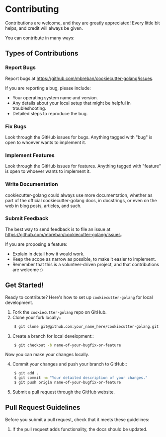 # Contributing

Contributions are welcome, and they are greatly appreciated! Every little bit helps, and credit will always be given.

You can contribute in many ways:

## Types of Contributions

### Report Bugs

Report bugs at https://github.com/mbreban/cookiecutter-golang/issues.

If you are reporting a bug, please include:

* Your operating system name and version.
* Any details about your local setup that might be helpful in troubleshooting.
* Detailed steps to reproduce the bug.

### Fix Bugs

Look through the GitHub issues for bugs. Anything tagged with "bug"
is open to whoever wants to implement it.

### Implement Features

Look through the GitHub issues for features. Anything tagged with "feature"
is open to whoever wants to implement it.

### Write Documentation

cookiecutter-golang could always use more documentation, whether as part of the
official cookiecutter-golang docs, in docstrings, or even on the web in blog posts,
articles, and such.

### Submit Feedback

The best way to send feedback is to file an issue at https://github.com/mbreban/cookiecutter-golang/issues.

If you are proposing a feature:

* Explain in detail how it would work.
* Keep the scope as narrow as possible, to make it easier to implement.
* Remember that this is a volunteer-driven project, and that contributions
  are welcome :)

## Get Started!

Ready to contribute? Here's how to set up `cookiecutter-golang` for local development.

1. Fork the `cookiecutter-golang` repo on GitHub.
2. Clone your fork locally::
```bash
    $ git clone git@github.com:your_name_here/cookiecutter-golang.git
```

3. Create a branch for local development::
```bash
    $ git checkout -b name-of-your-bugfix-or-feature
```
   Now you can make your changes locally.

4. Commit your changes and push your branch to GitHub::
```bash
    $ git add .
    $ git commit -m "Your detailed description of your changes."
    $ git push origin name-of-your-bugfix-or-feature
```

5. Submit a pull request through the GitHub website.

Pull Request Guidelines
-----------------------

Before you submit a pull request, check that it meets these guidelines:

1. If the pull request adds functionality, the docs should be updated.

